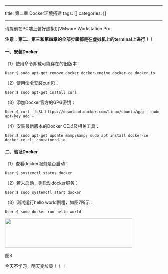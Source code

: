 
--- 
title:  第二章 Docker环境搭建 
tags: []
categories: [] 

---
请提前在PC端上装好虚拟机VMware Workstation Pro

>  
 **注意：第二、第三和第四章的全部步骤都是在虚拟机上的terminal上进行！！** 


#### 一、安装Docker

（1）使用命令卸载可能存在的旧版本：

```
User:$ sudo apt-get remove docker docker-engine docker-ce docker.io
```

（2）使用命令安装curl包：

```
User:$ sudo apt-get install curl
```

（3）添加Docker官方的GPG密钥：

```
User:$ curl -fsSL https://download.docker.com/linux/ubuntu/gpg | sudo apt-key add -
```

（4）安装最新版本的Docker CE以及相关工具：

```
User:$ sudo apt-get update &amp;&amp; sudo apt install docker-ce docker-ce-cli containerd.io
```

#### 二、验证Docker

（1）查看docker服务是否启动：

```
User:$ systemctl status docker
```

（2）若未启动，则启动docker服务：

```
User:$ sudo systemctl start docker
```

（3）测试运行hello world例程，如图7所示：

```
User:$ sudo docker run hello-world
```

<img alt="" height="94" src="https://img-blog.csdnimg.cn/direct/c25267b44dee40cfafd078780748a0ad.png" width="407">

图8

今天不学习，明天变垃圾！！！
